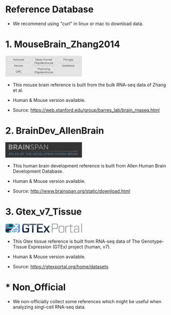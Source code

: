 # Reference Database

* We recommend using "curl" in linux or mac to download data.

# 1. MouseBrain_Zhang2014

<img src="/Reference/images/MouseBrain_Zhang2014.png" width="240">

* This mouse brain reference is built from the bulk RNA-seq data of Zhang et al.

* Human & Mouse version available.

* Source: https://web.stanford.edu/group/barres_lab/brain_rnaseq.html


# 2. BrainDev_AllenBrain

<img src="/Reference/images/BrainDev_AllenBrain.png" width="240">

* This human brain development reference is built from Allen Human Brain Development Database.

* Human & Mouse version available.

* Source: http://www.brainspan.org/static/download.html

# 3. Gtex_v7_Tissue

<img src="/Reference/images/gtex2.png" width="240">

* This Gtex tissue reference is built from RNA-seq data of The Genotype-Tissue Expression (GTEx) project (human, v7).

* Human & Mouse version available.

* Source: https://gtexportal.org/home/datasets

# * Non_Official
* We non-officially collect some references which might be useful when analyzing singl-cell RNA-seq data.

